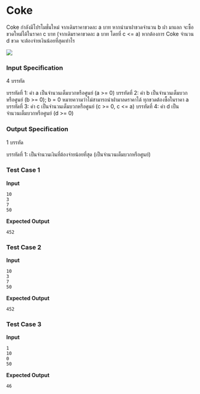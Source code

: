 # Coke



Coke กำลังมีโปรโมชั่นใหม่ จากเดิมราคาขวดละ a บาท หากนำมาฝาขวดจำนวน b ฝา มาแลก จะซื้อขวดใหม่ได้ในราคา c บาท (จากเดิมราคาขวดละ a บาท โดยที่ c <= a) หากต้องการ Coke จำนวน d ขวด จะต้องจ่ายเงินน้อยที่สุดเท่าไร

![](https://ejudge.it.kmitl.ac.th/uploads/1662790074_coke.png)

### Input Specification

4 บรรทัด

บรรทัดที่ 1: ค่า a เป็นจำนวนเต็มบวกหรือศูนย์ (a >= 0)
บรรทัดที่ 2: ค่า b เป็นจำนวนเต็มบวกหรือศูนย์ (b >= 0); b = 0 หมายความว่าไม่สามารถนำฝามาลดราคาได้ ทุกขวดต้องซื้อในราคา a
บรรทัดที่ 3: ค่า c เป็นจำนวนเต็มบวกหรือศูนย์ (c >= 0, c <= a)
บรรทัดที่ 4: ค่า d เป็นจำนวนเต็มบวกหรือศูนย์ (d >= 0)

### Output Specification

1 บรรทัด

บรรทัดที่ 1: เป็นจำนวนเงินที่ต้องจ่ายน้อยที่สุด (เป็นจำนวนเต็มบวกหรือศูนย์)



### Test Case 1

**Input**

```
10
3
7
50
```
**Expected Output**

```
452
```


### Test Case 2

**Input**

```
10
3
7
50
```
**Expected Output**

```
452
```


### Test Case 3

**Input**

```
1
10
0
50
```
**Expected Output**

```
46
```
